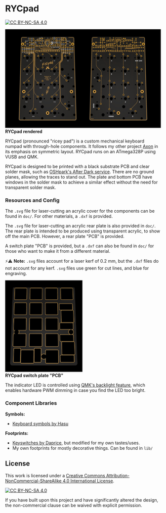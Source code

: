 # RYCpad
[![CC BY-NC-SA 4.0][cc-by-nc-sa-shield]][cc-by-nc-sa]

![Render](img/RYCpad_render.jpg)
**RYCpad rendered**

RYCpad (pronounced "ricey pad") is a custom mechanical keyboard numpad with through-hole components. It follows my other project [Axon](https://github.com/thatfellarobin/axon) in its emphasis on symmetric layout. RYCpad runs on an ATmega328P using VUSB and QMK.

RYCpad is designed to be printed with a black substrate PCB and clear solder mask, such as [OSHpark's After Dark service](https://docs.oshpark.com/services/afterdark/). There are no ground planes, allowing the traces to stand out. The plate and bottom PCB have windows in the solder mask to achieve a similar effect without the need for transparent solder mask.

### Resources and Config
The `.svg` file for laser-cutting an acrylic cover for the components can be found in `doc/`. For other materials, a `.dxf` is provided.

The `.svg` file for laser-cutting an acrylic rear plate is also provided in `doc/`. The rear plate is intended to be produced using transparent acrylic, to show off the main PCB. However, a rear plate "PCB" is provided.

A switch plate "PCB" is provided, but a `.dxf` can also be found in `doc/` for those who want to make it from a different material.

⚡⚠️ **Note:** `.svg` files account for a laser kerf of 0.2 mm, but the `.dxf` files do not account for any kerf. `.svg` files use green for cut lines, and blue for engraving.

<img src="img/RYCpad_plate.png" alt="drawing" width="250"/>\
**RYCpad switch plate "PCB"**

The indicator LED is controlled using [QMK's backlight feature](https://github.com/qmk/qmk_firmware/blob/master/docs/feature_backlight.md), which enables hardware PWM dimming in case you find the LED too bright.

### Component Libraries

**Symbols:**
- [Keyboard symbols by Hasu](https://github.com/tmk/kicad_lib_tmk)

**Footprints:**
- [Keyswitches by Daprice](https://github.com/daprice/keyswitches.pretty), but modified for my own tastes/uses.
- My own footprints for mostly decorative things. Can be found in `lib/`

## License
This work is licensed under a
[Creative Commons Attribution-NonCommercial-ShareAlike 4.0 International License][cc-by-nc-sa].

[![CC BY-NC-SA 4.0][cc-by-nc-sa-image]][cc-by-nc-sa]

[cc-by-nc-sa]: http://creativecommons.org/licenses/by-nc-sa/4.0/
[cc-by-nc-sa-image]: https://licensebuttons.net/l/by-nc-sa/4.0/88x31.png
[cc-by-nc-sa-shield]: https://img.shields.io/badge/License-CC%20BY--NC--SA%204.0-lightgrey.svg

If you have built upon this project and have significantly altered the design, the non-commercial clause can be waived with explicit permission.